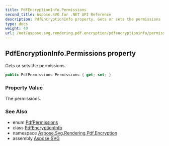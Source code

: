 ```yaml
---
title: PdfEncryptionInfo.Permissions
second_title: Aspose.SVG for .NET API Reference
description: PdfEncryptionInfo property. Gets or sets the permissions
type: docs
weight: 40
url: /net/aspose.svg.rendering.pdf.encryption/pdfencryptioninfo/permissions/
---
```

## PdfEncryptionInfo.Permissions property

Gets or sets the permissions.

```csharp
public PdfPermissions Permissions { get; set; }
```

### Property Value

The permissions.

### See Also

* enum [PdfPermissions](../../pdfpermissions/)
* class [PdfEncryptionInfo](../)
* namespace [Aspose.Svg.Rendering.Pdf.Encryption](../../pdfencryptioninfo/)
* assembly [Aspose.SVG](../../../)
